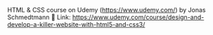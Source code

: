 HTML & CSS course on Udemy (https://www.udemy.com/) by Jonas Schmedtmann
📎 Link: https://www.udemy.com/course/design-and-develop-a-killer-website-with-html5-and-css3/
